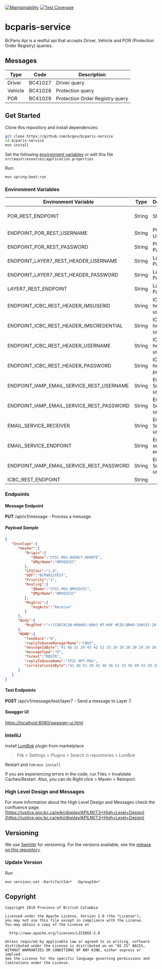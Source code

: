 [![Maintainability](https://api.codeclimate.com/v1/badges/583acc1aa9817b970872/maintainability)](https://codeclimate.com/github/bcgov/bcparis-service/maintainability) [![Test Coverage](https://api.codeclimate.com/v1/badges/583acc1aa9817b970872/test_coverage)](https://codeclimate.com/github/bcgov/bcparis-service/test_coverage)

# bcparis-service

BcParis Api is a restful api that accepts Driver, Vehicle and POR (Protection Order Registry) queries.

## Messages

| Type | Code | Description |
| --- | --- | --- |
| Driver | BC41027 | Driver query |
| Vehicle | BC41028 | Protection query |
| POR | BC41029 | Protection Order Registry query |

## Get Started

Clone this repository and install dependencies:

```bash
git clone https://github.com/bcgov/bcparis-service
cd bcparis-service
mvn install
```

Set the following [environment variables](#environment-variables) or edit this file `src\main\resources\application.properties`

Run:

```bash
mvn spring-boot:run
```

### Environment Variables

| Environment Variable | Type | Description | Notes |
| --- | --- | --- | --- |
| POR_REST_ENDPOINT | String | String | POR Rest Endpoint | |
| ENDPOINT_POR_REST_USERNAME | String | POR ORDS UserName | |
| ENDPOINT_POR_REST_PASSWORD | String | POR ORDS Password | |
| ENDPOINT_LAYER7_REST_HEADER_USERNAME | String | Layer7 Mq Password | |
| ENDPOINT_LAYER7_REST_HEADER_PASSWORD | String | Layer7 Mq Password | |
| LAYER7_REST_ENDPOINT | String | Layer 7 Mq Password | |
| ENDPOINT_ICBC_REST_HEADER_IMSUSERID | String | ICBC headers userId | |
| ENDPOINT_ICBC_REST_HEADER_IMSCREDENTIAL | String | ICBC headers userId | |
| ENDPOINT_ICBC_REST_HEADER_USERNAME | String | ICBC headers username | |
| ENDPOINT_ICBC_REST_HEADER_PASSWORD | String | ICBC headers password | |
| ENDPOINT_IAMP_EMAIL_SERVICE_REST_USERNAME | String | Email Service username | |
| ENDPOINT_IAMP_EMAIL_SERVICE_REST_PASSWORD | String | Email Service username | |
| EMAIL_SERVICE_RECEIVER | String | Email Service username | |
| EMAIL_SERVICE_ENDPOINT | String | Email service endpont | |
| ENDPOINT_IAMP_EMAIL_SERVICE_REST_PASSWORD | String | Email Service username | |
| ICBC_REST_ENDPOINT | String | | |

### Endpoints

#### Message Endpoint

**PUT** /api/v1/message - Process a message.

##### Payload Sample

```json
{
   "Envelope":{
      "Header":{
         "Origin":{
            "QName":"CPIC.MSG.AGENCY.REMOTE",
            "QMgrName":"BMVQ3VIC"
         },
         "CPICVer":"1.4",
         "UDF":"BCPARISTEST",
         "Priority":"1",
         "Routing":{
            "QName":"CPIC.MSG.BMVQ3VIC",
            "QMgrName":"BMVQ3VIC"
         },
         "MsgSrvc":{
            "msgActn":"Receive"
         }
      },
      "Body":{
         "MsgFFmt":"<![CDATA[SN:M00001-0001 MT:MUF MSID:BRKR-190515-20:02:21 FROM:BC41127 TO:BC41027 TEXT:RE: 8372\nHC IC80300\nBC41027 \nBC41028\nSNME:SMITH/G1:JANE/G2:MARY/DOB:19000101/SEX:F\n\n2019051520022120190515200221\n]]>"
      },
      "MQMD":{
         "feedback":"0",
         "replyToQueueManagerName":"CBQ3",
         "messageIdByte":"41 4D 51 20 43 42 51 33 20 20 20 20 20 20 20 20 D9 BF 03 5D 85 20 6E 23",
         "messageType":"8",
         "format":"MQSTR",
         "replyToQueueName":"CPIC.RPT.MSG",
         "correlationIdByte":"41 4D 51 20 42 4D 56 51 33 56 49 43 20 20 20 20 5D 0A D2 81 20 38 61 02"
      }
   }
}
```

#### Test Endpoints

**POST** /api/v1/message/test/layer7 - Send a message to Layer 7.

#### Swagger UI

[https://localhost:8080/swagger-ui.html](https://localhost:8080/swagger-ui.html)

### IntelliJ

Install [LomBok](https://projectlombok.org/) plugin from marketplace

> File > Settings > Plugins > Search in repositories > LomBok

Restart and run `mvn install`

If you are experiencing errors in the code, run Files > Invalidate Caches/Restart. Also, you can do Right click > Maven > Reimport.

### High Level Design and Messages

For more information about the High Level Design  and Messages check the confluence page.
[https://justice.gov.bc.ca/wiki/display/APILM/7.3+High+Level+Design](https://justice.gov.bc.ca/wiki/display/APILM/7.3+High+Level+Design)

## Versioning

We use [SemVer](http://semver.org/) for versioning. For the versions available, see the [release on this repository](https://github.com/bcgov/bcparis-service/releases). 

### Update Version

Run

```
mvn versions:set -DartifactId=*  -DgroupId=*
```

## Copyright

 ```
Copyright 2019 Province of British Columbia

Licensed under the Apache License, Version 2.0 (the "License");
you may not use this file except in compliance with the License.
You may obtain a copy of the License at 

   http://www.apache.org/licenses/LICENSE-2.0

Unless required by applicable law or agreed to in writing, software
distributed under the License is distributed on an "AS IS" BASIS,
WITHOUT WARRANTIES OR CONDITIONS OF ANY KIND, either express or implied.
See the License for the specific language governing permissions and
limitations under the License.
```
